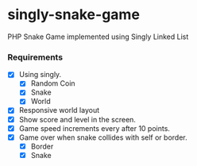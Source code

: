 # singly-snake-game
PHP Snake Game implemented using Singly Linked List

### Requirements

- [x] Using singly.
  - [x] Random Coin
  - [x] Snake
  - [x] World
- [x] Responsive world layout
- [x] Show score and level in the screen.
- [x] Game speed increments every after 10 points.
- [x] Game over when snake collides with self or border.
  - [x] Border
  - [x] Snake
